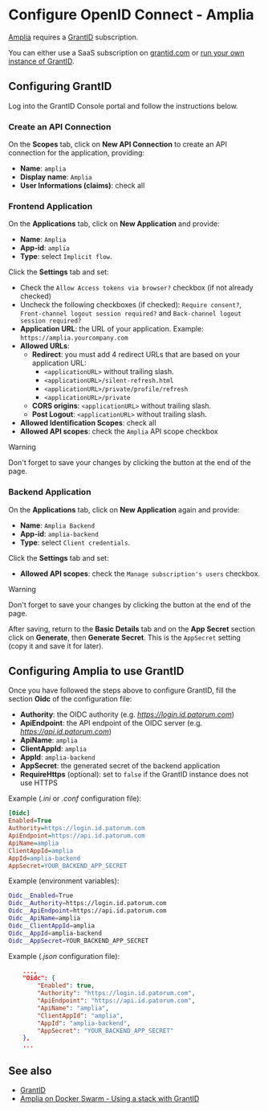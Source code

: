 ﻿# Configure OpenID Connect - Amplia

[Amplia](../index.md) requires a [GrantID](../../grant-id/index.md) subscription.

You can either use a SaaS subscription on [grantid.com](https://grantid.com/) or [run your own instance of GrantID](../../grant-id/on-premises/index.md).

## Configuring GrantID

Log into the GrantID Console portal and follow the instructions below.

### Create an API Connection

On the **Scopes** tab, click on **New API Connection** to create an API connection for the application, providing:

* **Name**: `amplia`
* **Display name**: `Amplia`
* **User Informations (claims)**: check all

### Frontend Application

On the **Applications** tab, click on **New Application** and provide:

* **Name**: `Amplia`
* **App-id**: `amplia`
* **Type**: select `Implicit flow`.

Click the **Settings** tab and set:

* Check the `Allow Access tokens via browser?` checkbox (if not already checked)
* Uncheck the following checkboxes (if checked): `Require consent?`, `Front-channel logout session required?` and `Back-channel logout session required?`
* **Application URL**: the URL of your application. Example: `https://amplia.yourcompany.com`
* **Allowed URLs**:
  * **Redirect**: you must add 4 redirect URLs that are based on your application URL:
    * `<applicationURL>` without trailing slash.
    * `<applicationURL>/silent-refresh.html`
    * `<applicationURL>/private/profile/refresh`
    * `<applicationURL>/private`
  * **CORS origins**: `<applicationURL>` without trailing slash.
  * **Post Logout**: `<applicationURL>` without trailing slash.
* **Allowed Identification Scopes**: check all
* **Allowed API scopes**: check the `Amplia` API scope checkbox

> [!WARNING]
> Don't forget to save your changes by clicking the button at the end of the page.

### Backend Application

On the **Applications** tab, click on **New Application** again and provide:

* **Name**: `Amplia Backend`
* **App-id**: `amplia-backend`
* **Type**: select `Client credentials`.

Click the **Settings** tab and set:

* **Allowed API scopes**: check the `Manage subscription's users` checkbox.

> [!WARNING]
> Don't forget to save your changes by clicking the button at the end of the page.

After saving, return to the **Basic Details** tab and on the **App Secret** section click on **Generate**, then **Generate Secret**.
This is the `AppSecret` setting (copy it and save it for later).

## Configuring Amplia to use GrantID

Once you have followed the steps above to configure GrantID, fill the section **Oidc** of the configuration file:

* **Authority**: the OIDC authority (e.g. *https://login.id.patorum.com*)
* **ApiEndpoint**: the API endpoint of the OIDC server (e.g. *https://api.id.patorum.com*)
* **ApiName**: `amplia`
* **ClientAppId**: `amplia`
* **AppId**: `amplia-backend`
* **AppSecret**: the generated secret of the backend application
* **RequireHttps** (optional): set to `false` if the GrantID instance does not use HTTPS

Example (*.ini* or *.conf* configuration file):

```ini
[Oidc]
Enabled=True
Authority=https://login.id.patorum.com
ApiEndpoint=https://api.id.patorum.com
ApiName=amplia
ClientAppId=amplia
AppId=amplia-backend
AppSecret=YOUR_BACKEND_APP_SECRET
```

Example (environment variables):

```bash
Oidc__Enabled=True
Oidc__Authority=https://login.id.patorum.com
Oidc__ApiEndpoint=https://api.id.patorum.com
Oidc__ApiName=amplia
Oidc__ClientAppId=amplia
Oidc__AppId=amplia-backend
Oidc__AppSecret=YOUR_BACKEND_APP_SECRET
```

Example (*.json* configuration file):

```json
    ...,
    "Oidc": {
        "Enabled": true,
        "Authority": "https://login.id.patorum.com",
        "ApiEndpoint": "https://api.id.patorum.com",
        "ApiName": "amplia",
        "ClientAppId": "amplia",
        "AppId": "amplia-backend",
        "AppSecret": "YOUR_BACKEND_APP_SECRET"
    },
    ...
```

## See also

* [GrantID](../../grant-id/index.md)
* [Amplia on Docker Swarm - Using a stack with GrantID](docker/swarm/internal-grantid.md)
